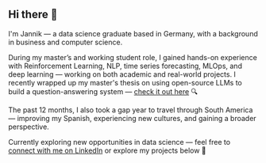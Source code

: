## Hi there 👋
I'm Jannik — a data science graduate based in Germany, with a background in business and computer science.

During my master’s and working student role, I gained hands-on experience with Reinforcement Learning, NLP, time series forecasting, MLOps, and deep learning — working on both academic and real-world projects. I recently wrapped up my master's thesis on using open-source LLMs to build a question-answering system — [check it out here](https://github.com/jkickler/opensource-rag-qa-for-sme.git) 🔍

The past 12 months, I also took a gap year to travel through South America — improving my Spanish, experiencing new cultures, and gaining a broader perspective.

Currently exploring new opportunities in data science — feel free to [connect with me on LinkedIn](https://linkedin.com/in/JannikKickler) or explore my projects below :tada:

<!--
**jkickler/jkickler** is a ✨ _special_ ✨ repository because its `README.md` (this file) appears on your GitHub profile.

Here are some ideas to get you started:

- 🔭 I’m currently working on ...
- 🌱 I’m currently learning ...
- 👯 I’m looking to collaborate on ...
- 🤔 I’m looking for help with ...
- 💬 Ask me about ...
- 📫 How to reach me: ...
- 😄 Pronouns: ...
- ⚡ Fun fact: ...
-->
